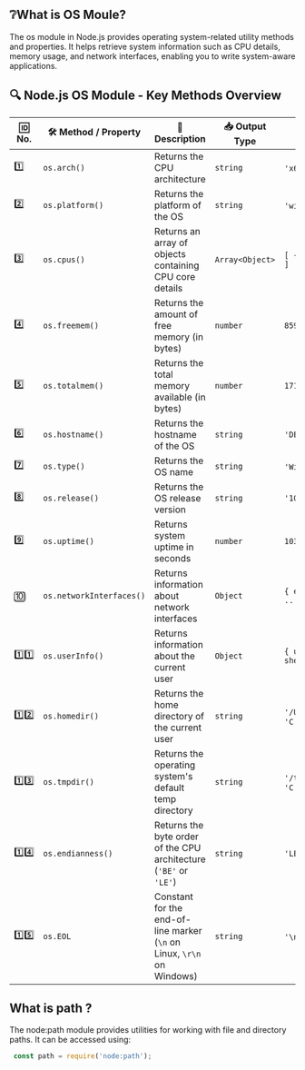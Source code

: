 
## ❔What is OS Moule?
The os module in Node.js provides operating system-related utility methods and properties. It helps retrieve system information such as CPU details, memory usage, and network interfaces, enabling you to write system-aware applications.

## 🔍 Node.js OS Module - Key Methods Overview
| 🆔 No. | 🛠️ Method / Property    | 📄 Description                                                         | 📥 Output Type  | 🔍 Example Output                          |
| ------ | ------------------------ | ---------------------------------------------------------------------- | --------------- | ------------------------------------------ |
| 1️⃣    | `os.arch()`              | Returns the CPU architecture                                           | `string`        | `'x64'`, `'arm'`, `'ia32'`                 |
| 2️⃣    | `os.platform()`          | Returns the platform of the OS                                         | `string`        | `'win32'`, `'linux'`, `'darwin'`           |
| 3️⃣    | `os.cpus()`              | Returns an array of objects containing CPU core details                | `Array<Object>` | `[ { model, speed, times }, ... ]`         |
| 4️⃣    | `os.freemem()`           | Returns the amount of free memory (in bytes)                           | `number`        | `859832320`                                |
| 5️⃣    | `os.totalmem()`          | Returns the total memory available (in bytes)                          | `number`        | `17179869184`                              |
| 6️⃣    | `os.hostname()`          | Returns the hostname of the OS                                         | `string`        | `'DESKTOP-XYZ'`                            |
| 7️⃣    | `os.type()`              | Returns the OS name                                                    | `string`        | `'Windows_NT'`, `'Linux'`, `'Darwin'`      |
| 8️⃣    | `os.release()`           | Returns the OS release version                                         | `string`        | `'10.0.19045'`                             |
| 9️⃣    | `os.uptime()`            | Returns system uptime in seconds                                       | `number`        | `1034572`                                  |
| 🔟     | `os.networkInterfaces()` | Returns information about network interfaces                           | `Object`        | `{ eth0: [ { address, family, ... } ] }`   |
| 1️⃣1️⃣ | `os.userInfo()`          | Returns information about the current user                             | `Object`        | `{ username, uid, gid, homedir, shell }`   |
| 1️⃣2️⃣ | `os.homedir()`           | Returns the home directory of the current user                         | `string`        | `'/Users/username'`, `'C:\\Users\\Megha'`  |
| 1️⃣3️⃣ | `os.tmpdir()`            | Returns the operating system's default temp directory                  | `string`        | `'/tmp'`, `'C:\\Users\\Megha\\AppData...'` |
| 1️⃣4️⃣ | `os.endianness()`        | Returns the byte order of the CPU architecture (`'BE'` or `'LE'`)      | `string`        | `'LE'`                                     |
| 1️⃣5️⃣ | `os.EOL`                 | Constant for the end-of-line marker (`\n` on Linux, `\r\n` on Windows) | `string`        | `'\n'` or `'\r\n'`                         |

## What is path ?
The node:path module provides utilities for working with file and directory paths. It can be accessed using:

``` js
 const path = require('node:path');
 ```
 